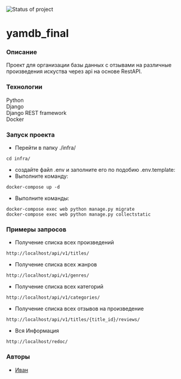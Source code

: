 ![Status of project](https://github.com/AkuLinker/yamdb_final/actions/workflows/yamdb_workflow.yml/badge.svg)
# yamdb_final
### Описание
Проект для организации базы данных с отзывами на различные произведения искуства через api на основе RestAPI.
### Технологии
Python\
Django\
Django REST framework\
Docker
### Запуск проекта
- Перейти в папку ./infra/

```
cd infra/
```
- создайте файл .env и заполните его по подобию .env.template:
- Выполните команду:
```
docker-compose up -d
```
- Выполните команды:
```
docker-compose exec web python manage.py migrate
docker-compose exec web python manage.py collectstatic
```

### Примеры запросов
- Получение списка всех произведений
```
http://localhost/api/v1/titles/
```
- Получение списка всех жанров
```
http://localhost/api/v1/genres/
```
- Получение списка всех категорий
```
http://localhost/api/v1/categories/
```
- Получение списка всех отзывов на произведение
```
http://localhost/api/v1/titles/{title_id}/reviews/
```
- Вся Информация
```
http://localhost/redoc/
```
### Авторы
- [Иван](https://github.com/AkuLinker/ "GitHub аккаунт")
